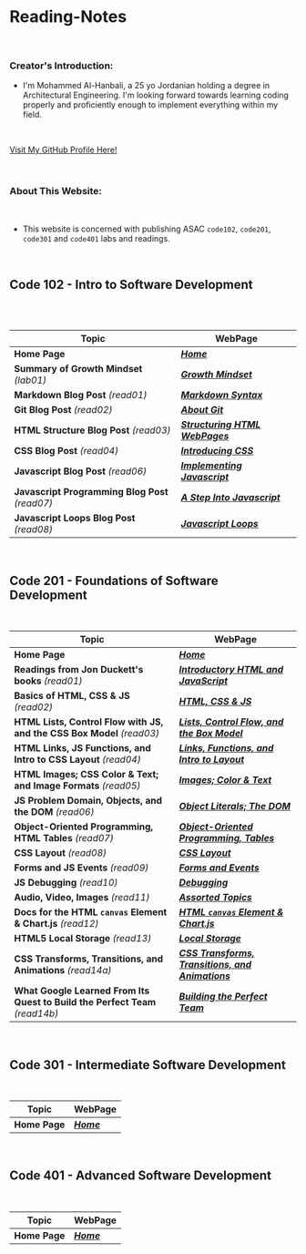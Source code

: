 # Reading-Notes

<br>

### Creator's Introduction:

- I'm Mohammed Al-Hanbali, a 25 yo Jordanian holding a degree in Architectural Engineering.
 I'm looking forward towards learning coding properly and proficiently enough to implement everything within my field.

<br>

[Visit My GitHub Profile Here!](https://github.com/Moha-AlHanbali)

<br>

### About This Website:

<br>

- This website is concerned with publishing ASAC `code102`, `code201`, `code301` and `code401` labs and readings.

<br>

## Code 102 - Intro to Software Development

<br>

<br>

**Topic**                                         |   **WebPage**
--------------------------------------------------|--------------------------------------------------
**Home Page**                                     |  [***Home***](README.md)
**Summary of Growth Mindset** *(lab01)*           |  [***Growth Mindset***](lab01.md)
**Markdown Blog Post** *(read01)*                 |  [***Markdown Syntax***](read01.md)
**Git Blog Post** *(read02)*                      |  [***About Git***](read02.md)
**HTML Structure Blog Post** *(read03)*           |  [***Structuring HTML WebPages***](read03.md)
**CSS Blog Post** *(read04)*                      |  [***Introducing CSS***](read04.md)
**Javascript Blog Post** *(read06)*               |  [***Implementing Javascript***](read06.md)
**Javascript Programming Blog Post** *(read07)*   |  [***A Step Into Javascript***](read07.md)
**Javascript Loops Blog Post** *(read08)*         |  [***Javascript Loops***](read08.md)

<br>

## Code 201 - Foundations of Software Development

<br>


**Topic**                                                                   |   **WebPage**
----------------------------------------------------------------------------|--------------------------------------------------
**Home Page**                                                               |  [***Home***](README.md)
**Readings from Jon Duckett's books** *(read01)*                            |  [***Introductory HTML and JavaScript***](class-01.md)
**Basics of HTML, CSS & JS** *(read02)*                                     |  [***HTML, CSS & JS***](class-02.md)
**HTML Lists, Control Flow with JS, and the CSS Box Model** *(read03)*      |  [***Lists, Control Flow, and the Box Model***](class-03.md)
**HTML Links, JS Functions, and Intro to CSS Layout** *(read04)*            |  [***Links, Functions, and Intro to Layout***](class-04.md)
**HTML Images; CSS Color & Text; and Image Formats** *(read05)*             |  [***Images; Color & Text***](class-05.md)
**JS Problem Domain, Objects, and the DOM** *(read06)*                      |  [***Object Literals; The DOM***](class-06.md)
**Object-Oriented Programming, HTML Tables** *(read07)*                     |  [***Object-Oriented Programming, Tables***](class-07.md)
**CSS Layout** *(read08)*                                                   |  [***CSS Layout***](class-08.md)
**Forms and JS Events** *(read09)*                                          |  [***Forms and Events***](class-09.md)
**JS Debugging** *(read10)*                                                 |  [***Debugging***](class-10.md)
**Audio, Video, Images** *(read11)*                                         |  [***Assorted Topics***](class-11.md)
**Docs for the HTML `canvas` Element & Chart.js** *(read12)*                |  [***HTML `canvas` Element & Chart.js***](class-12.md)
**HTML5  Local Storage** *(read13)*                                         |  [***Local Storage***](class-13.md)
**CSS Transforms, Transitions, and Animations** *(read14a)*                 |  [***CSS Transforms, Transitions, and Animations***](class-14a.md)
**What Google Learned From Its Quest to Build the Perfect Team** *(read14b)*|  [***Building the Perfect Team***](class-14b.md)

<br>

## Code 301 - Intermediate Software Development

<br>


**Topic**                                                                   |   **WebPage**
----------------------------------------------------------------------------|--------------------------------------------------
**Home Page**                                                               |  [***Home***](README.md)

<br>

## Code 401 - Advanced Software Development

<br>


**Topic**                                                                   |   **WebPage**
----------------------------------------------------------------------------|--------------------------------------------------
**Home Page**                                                               |  [***Home***](README.md)
